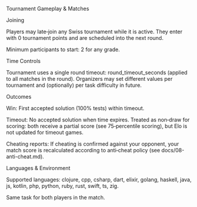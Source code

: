 Tournament Gameplay & Matches

Joining

Players may late‑join any Swiss tournament while it is active. They enter with 0 tournament points and are scheduled into the next round.

Minimum participants to start: 2 for any grade.

Time Controls

Tournament uses a single round timeout: round_timeout_seconds (applied to all matches in the round). Organizers may set different values per tournament and (optionally) per task difficulty in future.

Outcomes

Win: First accepted solution (100% tests) within timeout.

Timeout: No accepted solution when time expires. Treated as non‑draw for scoring: both receive a partial score (see 75‑percentile scoring), but Elo is not updated for timeout games.

Cheating reports: If cheating is confirmed against your opponent, your match score is recalculated according to anti‑cheat policy (see docs/08-anti-cheat.md).

Languages & Environment

Supported languages: clojure, cpp, csharp, dart, elixir, golang, haskell, java, js, kotlin, php, python, ruby, rust, swift, ts, zig.

Same task for both players in the match.

